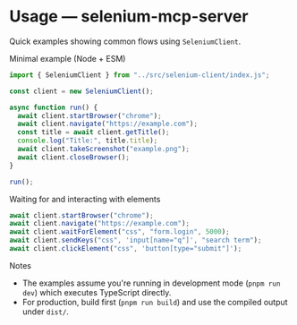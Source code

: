 # Usage — selenium-mcp-server

Quick examples showing common flows using `SeleniumClient`.

Minimal example (Node + ESM)

```ts
import { SeleniumClient } from "../src/selenium-client/index.js";

const client = new SeleniumClient();

async function run() {
  await client.startBrowser("chrome");
  await client.navigate("https://example.com");
  const title = await client.getTitle();
  console.log("Title:", title.title);
  await client.takeScreenshot("example.png");
  await client.closeBrowser();
}

run();
```

Waiting for and interacting with elements

```ts
await client.startBrowser("chrome");
await client.navigate("https://example.com");
await client.waitForElement("css", "form.login", 5000);
await client.sendKeys("css", 'input[name="q"]', "search term");
await client.clickElement("css", 'button[type="submit"]');
```

Notes

- The examples assume you're running in development mode (`pnpm run dev`) which executes TypeScript directly.
- For production, build first (`pnpm run build`) and use the compiled output under `dist/`.

